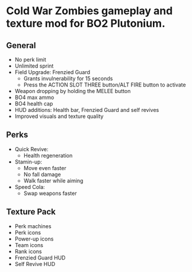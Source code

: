 # Cold War Zombies gameplay and texture mod for BO2 Plutonium.

## General
- No perk limit
- Unlimited sprint
- Field Upgrade: Frenzied Guard
  - Grants invulnerability for 15 seconds
  - Press the ACTION SLOT THREE button/ALT FIRE button to activate
- Weapon dropping by holding the MELEE button
- BO4 max ammo
- BO4 health cap
- HUD additions: Health bar, Frenzied Guard and self revives
- Improved visuals and texture quality

## Perks
- Quick Revive:
  -  Health regeneration
- Stamin-up:
  - Move even faster
  - No fall damage
  - Walk faster while aiming
- Speed Cola:
  - Swap weapons faster

## Texture Pack
- Perk machines
- Perk icons
- Power-up icons
- Team icons
- Rank icons
- Frenzied Guard HUD 
- Self Revive HUD
